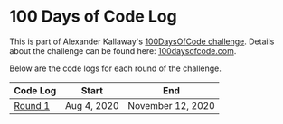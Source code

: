<!-- markdownlint-disable MD022 MD024 MD032 MD033 -->

# 100 Days of Code Log
This is part of Alexander Kallaway's [100DaysOfCode challenge](https://github.com/Kallaway/100-days-of-code). Details about the challenge can be found here: [100daysofcode.com](http://100daysofcode.com/).

Below are the code logs for each round of the challenge.

| Code Log                                                        | Start       | End               |
| --------------------------------------------------------------- | ----------- | ----------------- |
| [Round 1](https://james-priest.github.io/100-days-of-code-log/) | Aug 4, 2020 | November 12, 2020 |
